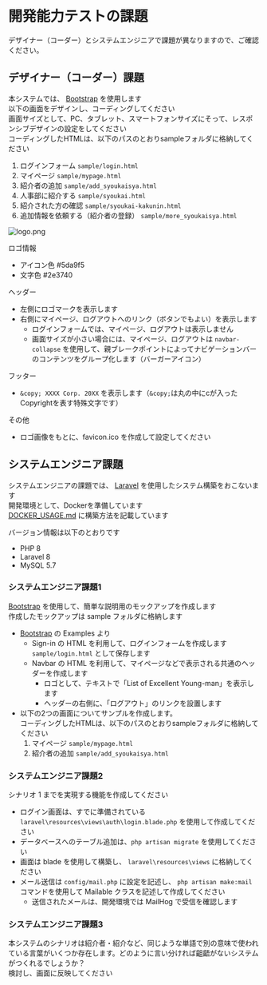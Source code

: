 # 開発能力テストの課題

デザイナー（コーダー）とシステムエンジニアで課題が異なりますので、ご確認ください。  

## デザイナー（コーダー）課題

本システムでは、 [Bootstrap](https://getbootstrap.jp/) を使用します  
以下の画面をデザインし、コーディングしてください  
画面サイズとして、PC、タブレット、スマートフォンサイズにそって、レスポンシブデザインの設定をしてください  
コーディングしたHTMLは、以下のパスのとおりsampleフォルダに格納してください  

1. ログインフォーム `sample/login.html`  
1. マイページ `sample/mypage.html`  
1. 紹介者の追加 `sample/add_syoukaisya.html`  
1. 人事部に紹介する `sample/syoukai.html`  
1. 紹介された方の確認 `sample/syoukai-kakunin.html`  
1. 追加情報を依頼する（紹介者の登録） `sample/more_syoukaisya.html`  

![logo.png](img/logo.png)  

ロゴ情報  

- アイコン色 #5da9f5  
- 文字色 #2e3740  

ヘッダー

- 左側にロゴマークを表示します  
- 右側にマイページ、ログアウトへのリンク（ボタンでもよい）を表示します  
  - ログインフォームでは、マイページ、ログアウトは表示しません  
  - 画面サイズが小さい場合には、マイページ、ログアウトは `navbar-collapse` を使用して、親ブレークポイントによってナビゲーションバーのコンテンツをグループ化します（バーガーアイコン）  

フッター

- `&copy; XXXX Corp. 20XX` を表示します（`&copy;`は丸の中にcが入ったCopyrightを表す特殊文字です）  

その他

- ロゴ画像をもとに、favicon.ico を作成して設定してください  

## システムエンジニア課題  

システムエンジニアの課題では、 [Laravel](http://laravel.jp/) を使用したシステム構築をおこないます  
開発環境として、Dockerを準備しています  
[DOCKER_USAGE.md](DOCKER_USAGE.md) に構築方法を記載しています  

バージョン情報は以下のとおりです  

- PHP 8  
- Laravel 8  
- MySQL 5.7  

### システムエンジニア課題1

[Bootstrap](https://getbootstrap.jp/) を使用して、簡単な説明用のモックアップを作成します  
作成したモックアップは sample フォルダに格納します  

- [Bootstrap](https://getbootstrap.jp/) の Examples より  
  - Sign-in の HTML を利用して、ログインフォームを作成します  
    `sample/login.html` として保存します  
  - Navbar の HTML を利用して、マイページなどで表示される共通のヘッダーを作成します  
    - ロゴとして、テキストで「List of Excellent Young-man」を表示します  
    - ヘッダーの右側に、「ログアウト」のリンクを設置します  
- 以下の2つの画面についてサンプルを作成します。  
  コーディングしたHTMLは、以下のパスのとおりsampleフォルダに格納してください  
  1. マイページ `sample/mypage.html`  
  1. 紹介者の追加 `sample/add_syoukaisya.html`  

### システムエンジニア課題2

シナリオ 1 までを実現する機能を作成してください  

- ログイン画面は、すでに準備されている `laravel\resources\views\auth\login.blade.php` を使用して作成してください  
- データベースへのテーブル追加は、`php artisan migrate` を使用してください  
- 画面は blade を使用して構築し、 `laravel\resources\views` に格納してください  
- メール送信は `config/mail.php` に設定を記述し、 `php artisan make:mail` コマンドを使用して Mailable クラスを記述して作成してください  
  - 送信されたメールは、開発環境では MailHog で受信を確認します  

### システムエンジニア課題3

本システムのシナリオは紹介者・紹介など、同じような単語で別の意味で使われている言葉がいくつか存在します。どのように言い分ければ齟齬がないシステムがつくれるでしょうか？  
検討し、画面に反映してください  
